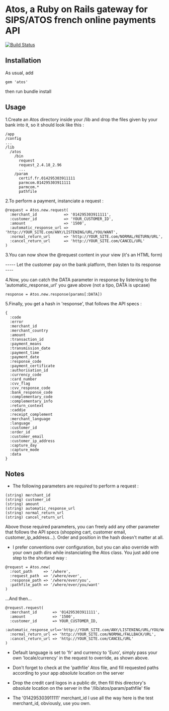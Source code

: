 Atos, a Ruby on Rails gateway for SIPS/ATOS french online payments API
===

[![Build Status](https://travis-ci.org/gbarillot/atos.png)](https://travis-ci.org/gbarillot/atos)

Installation
---
As usual, add 
```
gem 'atos'
```
then run bundle install


Usage
---
1.Create an Atos directory inside your /lib and drop the files given by your bank into it, so it should look like this :

```
/app
/config
...
/lib
  /atos
    /bin
      request
      request_2.4.18_2.96
      ...
    /param
      certif.fr.014295303911111
      parmcom.014295303911111
      parmcom.*
      pathfile
```

2.To perform a payment, instanciate a request :

```
@request = Atos.new.request(
  :merchant_id            => '014295303911111',
  :customer_id            => 'YOUR_CUSTOMER_ID',
  :amount                 => '1500',
  :automatic_response_url => 'http://YOUR_SITE.com/ANY/LISTENING/URL/YOU/WANT',
  :normal_return_url      => 'http://YOUR_SITE.com/NORMAL/RETURN/URL',
  :cancel_return_url      => 'http://YOUR_SITE.com/CANCEL/URL'
)
```

3.You can now show the @request content in your view (it's an HTML form)

----- Let the customer pay on the bank platform, then listen to its response ----

4.Now, you can catch the DATA parameter in response by listening to the 'automatic\_response\_url' you gave above (not a tipo, DATA is upcase)

```
response = Atos.new.response(params[:DATA])
```

5.Finally, you get a hash in 'response', that follows the API specs :
```
{
  :code
  :error
  :merchant_id
  :merchant_country
  :amount
  :transaction_id
  :payment_means
  :transmission_date
  :payment_time
  :payment_date
  :response_code
  :payment_certificate
  :authorisation_id
  :currency_code
  :card_number
  :cvv_flag
  :cvv_response_code
  :bank_response_code
  :complementary_code
  :complementary_info
  :return_context
  :caddie
  :receipt_complement
  :merchant_language
  :language
  :customer_id
  :order_id
  :customer_email
  :customer_ip_address
  :capture_day
  :capture_mode
  :data
}
```

Notes
---
* The following parameters are _required_ to perform a request :

```
(string) merchant_id
(string) customer_id
(string) amount
(string) automatic_response_url
(string) normal_return_url 
(string) cancel_return_url
```
Above those required parameters, you can freely add any other parameter that follows the API specs (shopping cart, customer email, customer_ip_address...). Order and position in the hash doesn't matter at all.

* I prefer conventions over configuration, but you can also override with your own path dirs while
  instanciating the Atos class. You just add one step to the shortand way :

```
@request = Atos.new(
  :root_path     => '/where',
  :request_path  => '/where/ever',
  :response_path => '/where/ever/you',
  :pathfile_path => '/where/ever/you/want'
)
```

...And then...

```
@request.request(
  :merchant_id       => '014295303911111',
  :amount            => '1500',
  :customer_id       => YOUR_CUSTOMER_ID,
  :automatic_response_url=>'http://YOUR_SITE.com/ANY/LISTENING/URL/YOU/WANT',
  :normal_return_url => 'http://YOUR_SITE.com/NORMAL/FALLBACK/URL',
  :cancel_return_url => 'http://YOUR_SITE.com/CANCEL/URL'
)
```

* Default language is set to 'fr' and currency to 'Euro', simply pass your own 'locale/currency' in
  the request to override, as shown above.
  
* Don't forget to check at the 'pathfile' Atos file, and fill requested paths according to your app _absolute_ location on the server

* Drop the credit card logos in a public dir, then fill this directory's _absolute_ location on the server
  in the '/lib/atos/param/pathfile' file

* The '014295303911111' merchant\_id I use all the way here is the test merchant\_id, obviously, use you own.

